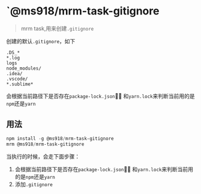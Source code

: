 # `@ms918/mrm-task-gitignore

> mrm task,用来创建`.gitignore`

创建的默认`.gitignore`，如下

```
.DS_*
*.log
logs
node_modules/
.idea/
.vscode/
*.sublime*
```

会根据当前路径下是否存在`package-lock.json` 和`yarn.lock`来判断当前用的是`npm`还是`yarn`

## 用法

```powershell
npm install -g @ms918/mrm-task-gitignore
mrm @ms918/mrm-task-gitignore
```

当执行的时候，会走下面步骤：

1. 会根据当前路径下是否存在`package-lock.json` 和`yarn.lock`来判断当前用的是`npm`还是`yarn`
2. 添加`.gitignore`
